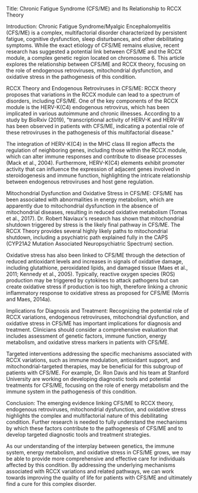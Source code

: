 Title: Chronic Fatigue Syndrome (CFS/ME) and Its Relationship to RCCX Theory

Introduction:
Chronic Fatigue Syndrome/Myalgic Encephalomyelitis (CFS/ME) is a complex, multifactorial disorder characterized by persistent fatigue, cognitive dysfunction, sleep disturbances, and other debilitating symptoms. While the exact etiology of CFS/ME remains elusive, recent research has suggested a potential link between CFS/ME and the RCCX module, a complex genetic region located on chromosome 6. This article explores the relationship between CFS/ME and RCCX theory, focusing on the role of endogenous retroviruses, mitochondrial dysfunction, and oxidative stress in the pathogenesis of this condition.

RCCX Theory and Endogenous Retroviruses in CFS/ME:
RCCX theory proposes that variations in the RCCX module can lead to a spectrum of disorders, including CFS/ME. One of the key components of the RCCX module is the HERV-K(C4) endogenous retrovirus, which has been implicated in various autoimmune and chronic illnesses. According to a study by BioRxiv (2019), "transcriptional activity of HERV-K and HERV-W has been observed in patients with CFS/ME, indicating a potential role of these retroviruses in the pathogenesis of this multifactorial disease."

The integration of HERV-K(C4) in the MHC class III region affects the regulation of neighboring genes, including those within the RCCX module, which can alter immune responses and contribute to disease processes (Mack et al., 2004). Furthermore, HERV-K(C4) elements exhibit promoter activity that can influence the expression of adjacent genes involved in steroidogenesis and immune function, highlighting the intricate relationship between endogenous retroviruses and host gene regulation.

Mitochondrial Dysfunction and Oxidative Stress in CFS/ME:
CFS/ME has been associated with abnormalities in energy metabolism, which are apparently due to mitochondrial dysfunction in the absence of mitochondrial diseases, resulting in reduced oxidative metabolism (Tomas et al., 2017). Dr. Robert Naviaux's research has shown that mitochondrial shutdown triggered by stress is the likely final pathway in CFS/ME. The RCCX Theory provides several highly likely paths to mitochondrial shutdown, including a psychiatric path explained fully in the CAPS (CYP21A2 Mutation Associated Neuropsychiatric Spectrum) section.

Oxidative stress has also been linked to CFS/ME through the detection of reduced antioxidant levels and increases in signals of oxidative damage, including glutathione, peroxidated lipids, and damaged tissue (Maes et al., 2011; Kennedy et al., 2005). Typically, reactive oxygen species (ROS) production may be triggered by cytokines to attack pathogens but can create oxidative stress if production is too high, therefore linking a chronic inflammatory response to oxidative stress as proposed for CFS/ME (Morris and Maes, 2014a).

Implications for Diagnosis and Treatment:
Recognizing the potential role of RCCX variations, endogenous retroviruses, mitochondrial dysfunction, and oxidative stress in CFS/ME has important implications for diagnosis and treatment. Clinicians should consider a comprehensive evaluation that includes assessment of genetic factors, immune function, energy metabolism, and oxidative stress markers in patients with CFS/ME.

Targeted interventions addressing the specific mechanisms associated with RCCX variations, such as immune modulation, antioxidant support, and mitochondrial-targeted therapies, may be beneficial for this subgroup of patients with CFS/ME. For example, Dr. Ron Davis and his team at Stanford University are working on developing diagnostic tools and potential treatments for CFS/ME, focusing on the role of energy metabolism and the immune system in the pathogenesis of this condition.

Conclusion:
The emerging evidence linking CFS/ME to RCCX theory, endogenous retroviruses, mitochondrial dysfunction, and oxidative stress highlights the complex and multifactorial nature of this debilitating condition. Further research is needed to fully understand the mechanisms by which these factors contribute to the pathogenesis of CFS/ME and to develop targeted diagnostic tools and treatment strategies.

As our understanding of the interplay between genetics, the immune system, energy metabolism, and oxidative stress in CFS/ME grows, we may be able to provide more comprehensive and effective care for individuals affected by this condition. By addressing the underlying mechanisms associated with RCCX variations and related pathways, we can work towards improving the quality of life for patients with CFS/ME and ultimately find a cure for this complex disorder.